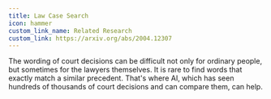 ```yaml
---
title: Law Case Search
icon: hammer
custom_link_name: Related Research
custom_link: https://arxiv.org/abs/2004.12307
---
```


The wording of court decisions can be difficult not only for ordinary people, but sometimes for the lawyers themselves.
It is rare to find words that exactly match a similar precedent. 
That's where AI, which has seen hundreds of thousands of court decisions and can compare them, can help.